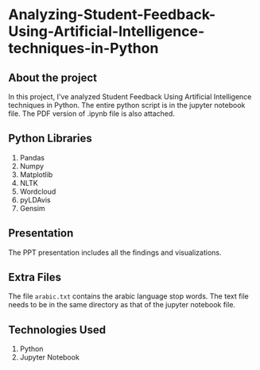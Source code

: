 # Analyzing-Student-Feedback-Using-Artificial-Intelligence-techniques-in-Python

## About the project

In this project, I've analyzed Student Feedback Using Artificial Intelligence techniques in Python. The entire python script is in the jupyter notebook file. The PDF version of .ipynb file is also attached.

## Python Libraries

1. Pandas
2. Numpy
3. Matplotlib
4. NLTK
5. Wordcloud
6. pyLDAvis
7. Gensim

## Presentation

The PPT presentation includes all the findings and visualizations.

## Extra Files

The file `arabic.txt` contains the arabic language stop words. The text file needs to be in the same directory as that of the jupyter notebook file.


## Technologies Used

1. Python
2. Jupyter Notebook
